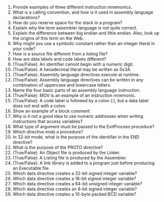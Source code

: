 1. Provide examples of three different instruction mnemonics.
2. What is a calling convention, and how is it used in assembly language declarations?
3. How do you reserve space for the stack in a program?
4. Explain why the term assembler language is not quite correct.
5. Explain the difference between big endian and little endian. Also, look up the origins of this
term on the Web.
6. Why might you use a symbolic constant rather than an integer literal in your code?
7. How is a source file different from a listing file?
8. How are data labels and code labels different?
9. (True/False): An identifier cannot begin with a numeric digit.
10. (True/False): A hexadecimal literal may be written as 0x3A.
11. (True/False): Assembly language directives execute at runtime.
12. (True/False): Assembly language directives can be written in any combination of uppercase
and lowercase letters.
13. Name the four basic parts of an assembly language instruction.
14. (True/False): MOV is an example of an instruction mnemonic.
15. (True/False): A code label is followed by a colon (:), but a data label does not end with a
colon.
16. Show an example of a block comment.
17. Why is it not a good idea to use numeric addresses when writing instructions that access
variables?
18. What type of argument must be passed to the ExitProcess procedure?
19. Which directive ends a procedure?
20. In 32-bit mode, what is the purpose of the identifier in the END directive?
21. What is the purpose of the PROTO directive?
22. (True/False): An Object file is produced by the Linker.
23. (True/False): A Listing file is produced by the Assembler.
24. (True/False): A link library is added to a program just before producing an Executable file.
25. Which data directive creates a 32-bit signed integer variable?
26. Which data directive creates a 16-bit signed integer variable?
27. Which data directive creates a 64-bit unsigned integer variable?
28. Which data directive creates an 8-bit signed integer variable?
29. Which data directive creates a 10-byte packed BCD variable?
